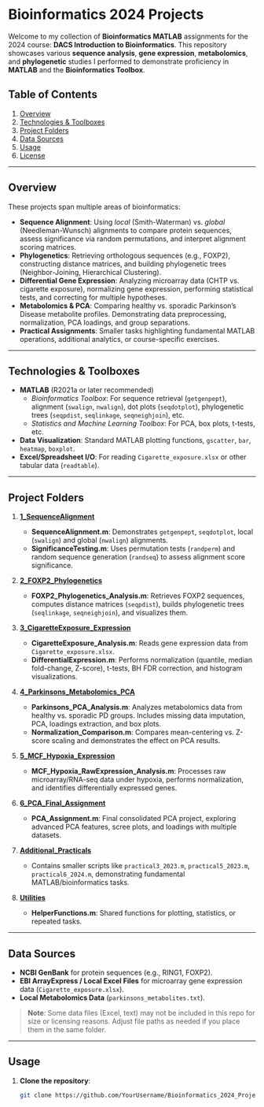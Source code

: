 # Bioinformatics 2024 Projects

Welcome to my collection of **Bioinformatics MATLAB** assignments for the 2024 course: **DACS Introduction to Bioinformatics**. This repository showcases various **sequence analysis**, **gene expression**, **metabolomics**, and **phylogenetic** studies I performed to demonstrate proficiency in **MATLAB** and the **Bioinformatics Toolbox**.

## Table of Contents
1. [Overview](#overview)
2. [Technologies & Toolboxes](#technologies--toolboxes)
3. [Project Folders](#project-folders)
4. [Data Sources](#data-sources)
5. [Usage](#usage)
6. [License](#license)

---

## Overview

These projects span multiple areas of bioinformatics:

- **Sequence Alignment**: Using *local* (Smith-Waterman) vs. *global* (Needleman-Wunsch) alignments to compare protein sequences, assess significance via random permutations, and interpret alignment scoring matrices.
- **Phylogenetics**: Retrieving orthologous sequences (e.g., FOXP2), constructing distance matrices, and building phylogenetic trees (Neighbor-Joining, Hierarchical Clustering).
- **Differential Gene Expression**: Analyzing microarray data (CHTP vs. cigarette exposure), normalizing gene expression, performing statistical tests, and correcting for multiple hypotheses.
- **Metabolomics & PCA**: Comparing healthy vs. sporadic Parkinson’s Disease metabolite profiles. Demonstrating data preprocessing, normalization, PCA loadings, and group separations.
- **Practical Assignments**: Smaller tasks highlighting fundamental MATLAB operations, additional analytics, or course-specific exercises.

---

## Technologies & Toolboxes

- **MATLAB** (R2021a or later recommended)
  - *Bioinformatics Toolbox*: For sequence retrieval (`getgenpept`), alignment (`swalign`, `nwalign`), dot plots (`seqdotplot`), phylogenetic trees (`seqpdist`, `seqlinkage`, `seqneighjoin`), etc.
  - *Statistics and Machine Learning Toolbox*: For PCA, box plots, t-tests, etc.
- **Data Visualization**: Standard MATLAB plotting functions, `gscatter`, `bar`, `heatmap`, `boxplot`.
- **Excel/Spreadsheet I/O**: For reading `Cigarette_exposure.xlsx` or other tabular data (`readtable`).

---

## Project Folders

1. **[1_SequenceAlignment](1_SequenceAlignment)**
   - **SequenceAlignment.m**: Demonstrates `getgenpept`, `seqdotplot`, local (`swalign`) and global (`nwalign`) alignments.
   - **SignificanceTesting.m**: Uses permutation tests (`randperm`) and random sequence generation (`randseq`) to assess alignment score significance.

2. **[2_FOXP2_Phylogenetics](2_FOXP2_Phylogenetics)**
   - **FOXP2_Phylogenetics_Analysis.m**: Retrieves FOXP2 sequences, computes distance matrices (`seqpdist`), builds phylogenetic trees (`seqlinkage`, `seqneighjoin`), and visualizes them.

3. **[3_CigaretteExposure_Expression](3_CigaretteExposure_Expression)**
   - **CigaretteExposure_Analysis.m**: Reads gene expression data from `Cigarette_exposure.xlsx`.
   - **DifferentialExpression.m**: Performs normalization (quantile, median fold-change, Z-score), t-tests, BH FDR correction, and histogram visualizations.

4. **[4_Parkinsons_Metabolomics_PCA](4_Parkinsons_Metabolomics_PCA)**
   - **Parkinsons_PCA_Analysis.m**: Analyzes metabolomics data from healthy vs. sporadic PD groups. Includes missing data imputation, PCA, loadings extraction, and box plots.
   - **Normalization_Comparison.m**: Compares mean-centering vs. Z-score scaling and demonstrates the effect on PCA results.

5. **[5_MCF_Hypoxia_Expression](5_MCF_Hypoxia_Expression)**
   - **MCF_Hypoxia_RawExpression_Analysis.m**: Processes raw microarray/RNA-seq data under hypoxia, performs normalization, and identifies differentially expressed genes.

6. **[6_PCA_Final_Assignment](6_PCA_Final_Assignment)**
   - **PCA_Assignment.m**: Final consolidated PCA project, exploring advanced PCA features, scree plots, and loadings with multiple datasets.

7. **[Additional_Practicals](Additional_Practicals)**
   - Contains smaller scripts like `practical3_2023.m`, `practical5_2023.m`, `practical6_2024.m`, demonstrating fundamental MATLAB/bioinformatics tasks.

8. **[Utilities](Utilities)**
   - **HelperFunctions.m**: Shared functions for plotting, statistics, or repeated tasks.

---

## Data Sources

- **NCBI GenBank** for protein sequences (e.g., RING1, FOXP2).
- **EBI ArrayExpress / Local Excel Files** for microarray gene expression data (`Cigarette_exposure.xlsx`).
- **Local Metabolomics Data** (`parkinsons_metabolites.txt`).

> **Note**: Some data files (Excel, text) may not be included in this repo for size or licensing reasons. Adjust file paths as needed if you place them in the same folder.

---

## Usage

1. **Clone the repository**:
   ```bash
   git clone https://github.com/YourUsername/Bioinformatics_2024_Projects.git
